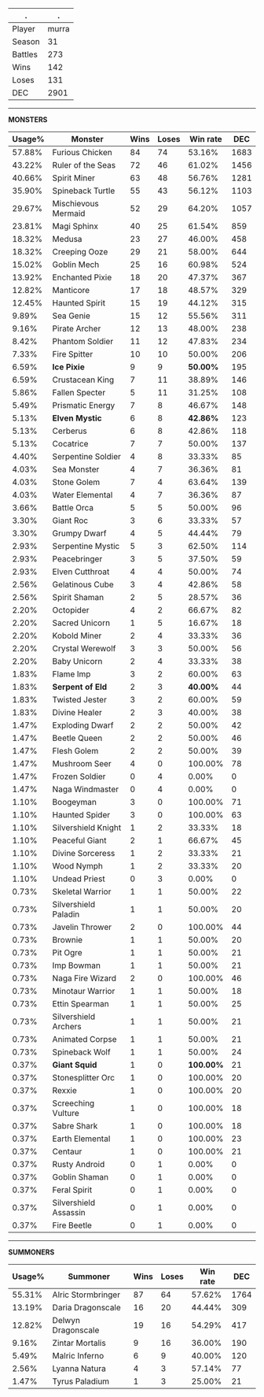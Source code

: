 .|.
|-|-
Player|murra
Season|31
Battles|273
Wins|142
Loses|131
DEC|2901

---
**MONSTERS**

Usage%|Monster|Wins|Loses|Win rate|DEC|
-|-|-|-|-|-|
57.88%|Furious Chicken|84|74|53.16%|1683|
43.22%|Ruler of the Seas|72|46|61.02%|1456|
40.66%|Spirit Miner|63|48|56.76%|1281|
35.90%|Spineback Turtle|55|43|56.12%|1103|
29.67%|Mischievous Mermaid|52|29|64.20%|1057|
23.81%|Magi Sphinx|40|25|61.54%|859|
18.32%|Medusa|23|27|46.00%|458|
18.32%|Creeping Ooze|29|21|58.00%|644|
15.02%|Goblin Mech|25|16|60.98%|524|
13.92%|Enchanted Pixie|18|20|47.37%|367|
12.82%|Manticore|17|18|48.57%|329|
12.45%|Haunted Spirit|15|19|44.12%|315|
9.89%|Sea Genie|15|12|55.56%|311|
9.16%|Pirate Archer|12|13|48.00%|238|
8.42%|Phantom Soldier|11|12|47.83%|234|
7.33%|Fire Spitter|10|10|50.00%|206|
6.59%|**Ice Pixie**|9|9|**50.00%**|195|
6.59%|Crustacean King|7|11|38.89%|146|
5.86%|Fallen Specter|5|11|31.25%|108|
5.49%|Prismatic Energy|7|8|46.67%|148|
5.13%|**Elven Mystic**|6|8|**42.86%**|123|
5.13%|Cerberus|6|8|42.86%|118|
5.13%|Cocatrice|7|7|50.00%|137|
4.40%|Serpentine Soldier|4|8|33.33%|85|
4.03%|Sea Monster|4|7|36.36%|81|
4.03%|Stone Golem|7|4|63.64%|139|
4.03%|Water Elemental|4|7|36.36%|87|
3.66%|Battle Orca|5|5|50.00%|96|
3.30%|Giant Roc|3|6|33.33%|57|
3.30%|Grumpy Dwarf|4|5|44.44%|79|
2.93%|Serpentine Mystic|5|3|62.50%|114|
2.93%|Peacebringer|3|5|37.50%|59|
2.93%|Elven Cutthroat|4|4|50.00%|74|
2.56%|Gelatinous Cube|3|4|42.86%|58|
2.56%|Spirit Shaman|2|5|28.57%|36|
2.20%|Octopider|4|2|66.67%|82|
2.20%|Sacred Unicorn|1|5|16.67%|18|
2.20%|Kobold Miner|2|4|33.33%|36|
2.20%|Crystal Werewolf|3|3|50.00%|56|
2.20%|Baby Unicorn|2|4|33.33%|38|
1.83%|Flame Imp|3|2|60.00%|63|
1.83%|**Serpent of Eld**|2|3|**40.00%**|44|
1.83%|Twisted Jester|3|2|60.00%|59|
1.83%|Divine Healer|2|3|40.00%|38|
1.47%|Exploding Dwarf|2|2|50.00%|42|
1.47%|Beetle Queen|2|2|50.00%|46|
1.47%|Flesh Golem|2|2|50.00%|39|
1.47%|Mushroom Seer|4|0|100.00%|78|
1.47%|Frozen Soldier|0|4|0.00%|0|
1.47%|Naga Windmaster|0|4|0.00%|0|
1.10%|Boogeyman|3|0|100.00%|71|
1.10%|Haunted Spider|3|0|100.00%|63|
1.10%|Silvershield Knight|1|2|33.33%|18|
1.10%|Peaceful Giant|2|1|66.67%|45|
1.10%|Divine Sorceress|1|2|33.33%|21|
1.10%|Wood Nymph|1|2|33.33%|20|
1.10%|Undead Priest|0|3|0.00%|0|
0.73%|Skeletal Warrior|1|1|50.00%|22|
0.73%|Silvershield Paladin|1|1|50.00%|20|
0.73%|Javelin Thrower|2|0|100.00%|44|
0.73%|Brownie|1|1|50.00%|20|
0.73%|Pit Ogre|1|1|50.00%|21|
0.73%|Imp Bowman|1|1|50.00%|21|
0.73%|Naga Fire Wizard|2|0|100.00%|46|
0.73%|Minotaur Warrior|1|1|50.00%|18|
0.73%|Ettin Spearman|1|1|50.00%|25|
0.73%|Silvershield Archers|1|1|50.00%|21|
0.73%|Animated Corpse|1|1|50.00%|21|
0.73%|Spineback Wolf|1|1|50.00%|24|
0.37%|**Giant Squid**|1|0|**100.00%**|21|
0.37%|Stonesplitter Orc|1|0|100.00%|20|
0.37%|Rexxie|1|0|100.00%|20|
0.37%|Screeching Vulture|1|0|100.00%|18|
0.37%|Sabre Shark|1|0|100.00%|18|
0.37%|Earth Elemental|1|0|100.00%|23|
0.37%|Centaur|1|0|100.00%|21|
0.37%|Rusty Android|0|1|0.00%|0|
0.37%|Goblin Shaman|0|1|0.00%|0|
0.37%|Feral Spirit|0|1|0.00%|0|
0.37%|Silvershield Assassin|0|1|0.00%|0|
0.37%|Fire Beetle|0|1|0.00%|0|

---
**SUMMONERS**

Usage%|Summoner|Wins|Loses|Win rate|DEC|
-|-|-|-|-|-|
55.31%|Alric Stormbringer|87|64|57.62%|1764|
13.19%|Daria Dragonscale|16|20|44.44%|309|
12.82%|Delwyn Dragonscale|19|16|54.29%|417|
9.16%|Zintar Mortalis|9|16|36.00%|190|
5.49%|Malric Inferno|6|9|40.00%|120|
2.56%|Lyanna Natura|4|3|57.14%|77|
1.47%|Tyrus Paladium|1|3|25.00%|21|
